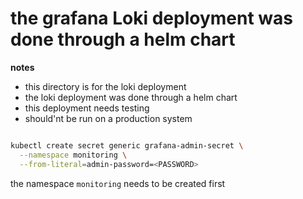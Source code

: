 #  the grafana Loki deployment was done through a helm chart
**notes**
- this directory is for the loki deployment
- the loki deployment was done through a helm chart
- this deployment needs testing
- should'nt be run on a production system



```bash

kubectl create secret generic grafana-admin-secret \
  --namespace monitoring \
  --from-literal=admin-password=<PASSWORD>

```


the namespace  `monitoring` needs to be created first














